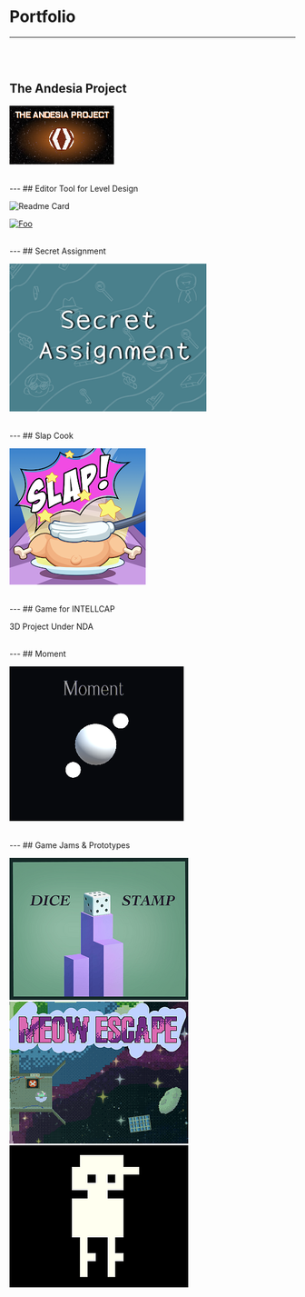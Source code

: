 # Portfolio
---
<br>
<br>

## The Andesia Project

[![Foo](/images/Andesia_184.png)](https://store.steampowered.com/app/2709770/The_Andesia_Project/)

<br>
---
## Editor Tool for Level Design

![Readme Card](https://github-readme-stats.vercel.app/api/pin/?username=ZiadRbai&repo=Spherical-Transform-Tool.js)

[![Foo](https://github-readme-stats.vercel.app/api/pin/?username=ZiadRbai&repo=Spherical-Transform-Tool.js)](https://github.com/ZiadRbai/Spherical-Transform-Tool)

<br>
---
## Secret Assignment

[![Foo](/images/SecretAssignment.png)](https://teamwiiw.itch.io/secret-assignment)

<br>
---
## Slap Cook

[![Foo](/images/SlapCook.png)](https://play.google.com/store/apps/details?id=com.KokoroGames.SlapCook)

<br>
---
## Game for INTELLCAP

3D Project Under NDA

<br>
---
## Moment 

[![Foo](/images/Moment.png)](https://ziadrbai.itch.io/moment)

<br>
---
## Game Jams & Prototypes

[![Foo](/images/DiceStamp.png)](https://ziadrbai.itch.io/moment)
[![Foo](/images/MeowEscape.png)](https://ziadrbai.itch.io/moment)
[![Foo](/images/MyFriendsGame.png)](https://ziadrbai.itch.io/moment)







